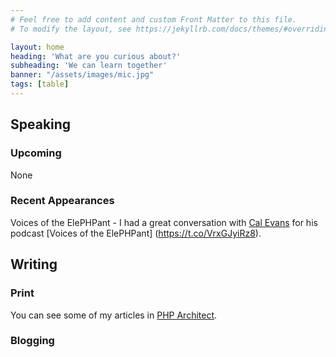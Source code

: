 ```yaml
---
# Feel free to add content and custom Front Matter to this file.
# To modify the layout, see https://jekyllrb.com/docs/themes/#overriding-theme-defaults

layout: home
heading: 'What are you curious about?'
subheading: 'We can learn together'
banner: "/assets/images/mic.jpg"
tags: [table]
---
```


## Speaking

### Upcoming
None

### Recent Appearances
Voices of the ElePHPant  - I had a great conversation with [Cal Evans](https://twitter.com/CalEvans) for his podcast 
[Voices of the ElePHPant] (https://t.co/VrxGJyiRz8).

## Writing
### Print
You can see some of my articles in [PHP Architect](https://www.phparch.com/community/derek-binkley/).
### Blogging
